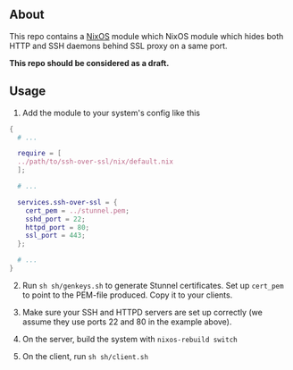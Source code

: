 About
-----

This repo contains a [NixOS](https://nixos.org) module which NixOS module which
hides both HTTP and SSH daemons behind SSL proxy on a same port.

**This repo should be considered as a draft.**

Usage
-----

1. Add the module to your system's config like this

  ```nix
  {
    # ...

    require = [
    ../path/to/ssh-over-ssl/nix/default.nix
    ];

    # ...

    services.ssh-over-ssl = {
      cert_pem = ../stunnel.pem;
      sshd_port = 22;
      httpd_port = 80;
      ssl_port = 443;
    };

    # ...
  }
  ```

2. Run `sh sh/genkeys.sh` to generate Stunnel certificates. Set up `cert_pem` to
   point to the PEM-file produced. Copy it to your clients.

3. Make sure your SSH and HTTPD servers are set up correctly (we assume they use
   ports 22 and 80 in the example above).

4. On the server, build the system with `nixos-rebuild switch`

5. On the client, run `sh sh/client.sh`
